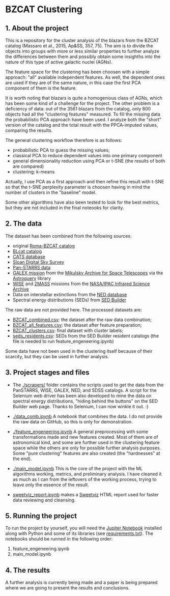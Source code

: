 # BZCAT Clustering

## 1. About the project

This is a repository for the cluster analysis of the blazars from the BZCAT catalog (Massaro et al., 2015, Ap&SS, 357, 75). The aim is to divide the objects into groups with more or less similar properties to further analyze the differences between them and possibly obtain some insighths into the nature of this type of active galactic nuclei (AGNs). 

The feature space for the clustering has been choosen with a simple approach: "all" available independent features. As well, the dependent ones are used if they are of the same nature, in this case the first PCA component of them is the feature. 

It is worth noting that blazars is quite a homogenious class of AGNs, which has been some kind of a challenge for the project. The other problem is a deficiency of data: out of the 3561 blazars from the catalog, only 800 objects had all the "clustering features" measured. To fill the missing data the probabilistic PCA approach have been used. I analyze both the "short" version of the catalog and the total result with the PPCA-imputed values, comparing the results. 

The general clustering workflow therefore is as follows:
* probabilistic PCA to guess the missing values;
* classical PCA to reduce dependent values into one primary component
* general dimensionality reduction using PCA or t-SNE (the results of both are compared)
* clustering: k-means

Actually, I use PCA as a first approach and then refine this result with t-SNE so that the t-SNE perplexity parameter is choosen having in mind the number of clusters in the "baseline" model. 

Some other algorithms have also been tested to look for the best metrics, but they are not included in the final noteooks for clarity.

## 2. The data

The dataset has been combined from the following sources:
* original [Roma-BZCAT catalog](https://heasarc.gsfc.nasa.gov/W3Browse/all/romabzcat.html)
* [BLcat catalog](https://www.sao.ru/blcat/) 
* [CATS database](https://www.sao.ru/cats/)
* [Sloan Digital Sky Survey](http://skyserver.sdss.org/dr18/)
* [Pan-STARRS data](https://outerspace.stsci.edu/display/PANSTARRS/)
* [GALEX mission](http://www.galex.caltech.edu/about/overview.html) from the [Mikulsky Archive for Space Telescopes](https://archive.stsci.edu/) via the [Astroquery](https://astroquery.readthedocs.io/) library
* [WISE](https://www.nasa.gov/mission_pages/WISE/mission/index.html) and [2MASS](https://irsa.ipac.caltech.edu/Missions/2mass.html) missions from the [NASA/IPAC Infrared Science Archive](https://irsa.ipac.caltech.edu/frontpage/)
* Data on interstellar extinctions from the [NED database](https://ned.ipac.caltech.edu/extinction_calculator)
* Spectral energy distributions (SEDs) from [SED Builder](https://tools.ssdc.asi.it/SED/)

The raw data are not provided here. The processed datasets are:
* [BZCAT_combined.csv](./data/BZCAT_combined.csv): the dataset after the raw data combination;
* [BZCAT_all_features.csv](./data/BZCAT_all_features.csv): the dataset after feature preparation;
* [BZCAT_clusters.csv](./data/BZCAT_clusters.csv): final dataset with cluster labels;
* [seds_residents.csv](./data/seds_residents.csv): SEDs from the SED Builder resident catalogs (the file is needed to run feature_engeneering.ipynb)

Some data have not been used in the clustering itself because of their scarcity, but they can be used in further analysis.


## 3. Project stages and files

* The [./scrapers/](./scrapers/) folder contains the scripts used to get the data from the PanSTARRS, WISE, GALEX, NED, and SDSS catalogs. A script for the Selenium web driver has been also developed to mine the data on spectral energy distributions, "hiding behind the buttons" on the SED Builder web page. Thanks to Selenium, I can now winkle it out. :)

* [./data_comb.ipynb](./data_comb.ipynb) A notebook that combines the data. I do not provide the raw data on GitHub, so this is only for demonstration.

* [./feature_engeneering.ipynb](./feature_engeneering.ipynb) A general preprocessing with some transformations made and new features created. Most of them are of astronomical kind, and some are further used in the clustering feature space while the others are only for possible further analysis purposes. Some "pure clustering" features are also created (the "hardnesses" at the end).

* [./main_model.ipynb](./main_model.ipynb) This is the core of the project with the ML algorithms working, metrics, and preliminary analysis. I have cleaned it as much as I can from the leftovers of the working process, trying to leave only the essence of the result.

* [sweetviz_report.ipynb](./sweetviz_report.ipynb) makes a [Sweetviz](https://pypi.org/project/sweetviz/) HTML report used for faster data reviewing and cleansing. 

## 5. Running the project

To run the project by yourself, you will need the [Jupiter Notebook](https://jupyter.org/) installed along with Python and some of its libraries (see [requirements.txt](./requirements.txt)). The notebooks should be runned in the following order:
1. feature_engeneering.ipynb
2. main_model.ipynb

## 4. The results

A further analysis is currently being made and a paper is being prepared where we are going to present the results and conclusions.
